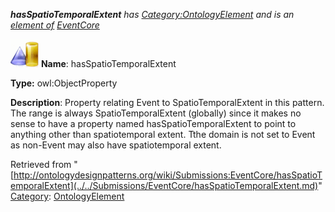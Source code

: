 ___hasSpatioTemporalExtent__ has [Category:OntologyElement](../../Category/OntologyElement.md "Category:OntologyElement") and is an [element of](../../Property/ElementOf.md "Property:ElementOf") [EventCore](../../Submissions/EventCore.md "Submissions:EventCore")_


  




[![ObjectProperty](../../images/thumb/c/c3/ObjectProperty.gif/45px-ObjectProperty.gif)](../../Image/ObjectProperty.gif.md "ObjectProperty")
__Name__: hasSpatioTemporalExtent 


__Type:__ owl:ObjectProperty 


__Description__: Property relating Event to SpatioTemporalExtent in this pattern. The range is always SpatioTemporalExtent (globally) since it makes no sense to have a property named hasSpatioTemporalExtent to point to anything other than spatiotemporal extent. Tthe domain is not set to Event as non-Event may also have spatiotemporal extent. 





Retrieved from "[http://ontologydesignpatterns.org/wiki/Submissions:EventCore/hasSpatioTemporalExtent](../../Submissions/EventCore/hasSpatioTemporalExtent.md)"
 [Category](http://ontologydesignpatterns.org/wiki/Special:Categories "Special:Categories"): [OntologyElement](../../Category/OntologyElement.md "Category:OntologyElement")